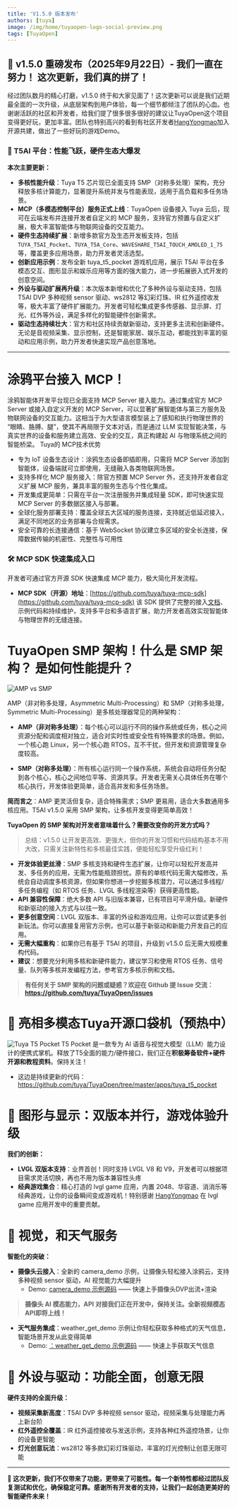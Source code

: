 ```yaml
---
title: 'V1.5.0 版本发布'
authors: [tuya]
image: /img/home/tuyaopen-logo-social-preview.png
tags: [TuyaOpen]
---
```


## 🎉 v1.5.0 重磅发布（2025年9月22日）- 我们一直在努力！ 这次更新，我们真的拼了！


经过团队数月的精心打磨，v1.5.0 终于和大家见面了！这次更新可以说是我们近期最全面的一次升级，从底层架构到用户体验，每一个细节都倾注了团队的心血。也谢谢活跃的社区和开发者，给我们提了很多很多很好的建议让TuyaOpen这个项目变得更好玩，更加丰富。团队也特别高兴的看到有社区开发者[HangYongmao](https://github.com/HangYongmao)加入开源共建，做出了一些好玩的游戏Demo。

### 💪 T5AI 平台：性能飞跃，硬件生态大爆发

**本次主要更新：**
- **多核性能升级**：Tuya T5 芯片现已全面支持 SMP（对称多处理）架构，充分释放多核计算能力，显著提升系统并发与性能表现，适用于高负载和多任务场景。
- **MCP（多模态控制平台）服务正式上线**：TuyaOpen 设备接入 Tuya 云后，现可在云端发布并连接开发者自定义的 MCP 服务，支持官方预置与自定义扩展，极大丰富智能体与物联网设备的交互能力。
- **硬件生态持续扩展**：新增多款官方及生态开发板支持，包括 `TUYA_T5AI_Pocket`、`TUYA_T5A_Core`、`WAVESHARE_T5AI_TOUCH_AMOLED_1_75` 等，覆盖更多应用场景，助力开发者灵活选型。
- **创新应用示例**：发布全新 tuya_t5_pocket 游戏机应用，展示 T5AI 平台在多模态交互、图形显示和娱乐应用等方面的强大能力，进一步拓展嵌入式开发的创意空间。
- **外设与驱动扩展再升级**：本次版本新增和优化了多种外设与驱动支持，包括 T5AI DVP 多种视频 sensor 驱动、ws2812 等幻彩灯珠、IR 红外遥控收发等，极大丰富了硬件扩展能力。开发者可轻松集成更多传感器、显示屏、灯光、红外等外设，满足多样化的智能硬件创新需求。
- **驱动生态持续壮大**：官方和社区持续贡献新驱动，支持更多主流和创新硬件。无论是音视频采集、显示控制，还是智能家居、娱乐互动，都能找到丰富的驱动和应用示例，助力开发者快速实现产品创意落地。

--- 

# 涂鸦平台接入 MCP！
涂鸦智能体开发平台现已全面支持 MCP Server 接入能力。通过集成官方 MCP Server 或接入自定义开发的 MCP Server，可以显著扩展智能体与第三方服务及物联网设备的交互能力。这相当于为大型语言模型装上了感知和执行物理世界的 “眼睛、胳膊、腿”，使其不再局限于文本对话，而是通过 LLM 实现智能决策，与真实世界的设备和服务建立高效、安全的交互，真正构建起 AI 与物理系统之间的智能桥梁。
Tuya的 MCP技术优势
- 专为 IoT 设备生态设计：涂鸦生态设备即插即用，只需将 MCP Server 添加到智能体，设备端就可立即使用，无缝融入各类物联网场景。
- 支持多样化 MCP 服务接入：除官方预置 MCP Server 外，还支持开发者自定义扩展 MCP 服务，兼具丰富的服务生态与个性化集成。
- 开发集成更简单：只需在平台一次注册服务并集成轻量 SDK，即可快速实现 MCP Server 的多数据区接入与部署。
- 全球化服务部署支持：覆盖全球五大区域的服务连接，支持就近低延迟接入，满足不同地区的业务部署与合规需求。
- 安全可靠的长连接通信：基于 WebSocket 协议建立多区域的安全长连接，保障数据传输的机密性、完整性与可用性

### 🛠️ MCP SDK 快速集成入口
开发者可通过官方开源 SDK 快速集成 MCP 能力，极大简化开发流程。  
- **MCP SDK（开源）地址**：[https://github.com/tuya/tuya-mcp-sdk](https://github.com/tuya/tuya-mcp-sdk)
该 SDK 提供了完整的接入[文档](https://developer.tuya.com/cn/docs/iot/mcp-manage?id=Ketxzvb2s9ziq)、示例代码和持续维护，支持多平台和多语言扩展，助力开发者高效实现智能体与物理世界的无缝连接。


# TuyaOpen SMP 架构！什么是 SMP 架构？ 是如何性能提升？
![AMP vs SMP](https://encrypted-tbn0.gstatic.com/images?q=tbn:ANd9GcQIGZ1BIgEvkdELaNGGX_P2SoDTFdHkpTPPiA&s)
  
AMP（非对称多处理，Asymmetric Multi-Processing）和 SMP（对称多处理，Symmetric Multi-Processing）是多核处理器常见的两种架构：

- **AMP（非对称多处理）**：每个核心可以运行不同的操作系统或任务，核心之间资源分配和调度相对独立，适合对实时性或安全性有特殊要求的场景。例如，一个核心跑 Linux，另一个核心跑 RTOS，互不干扰，但开发和资源管理复杂度较高。

- **SMP（对称多处理）**：所有核心运行同一个操作系统，系统会自动将任务分配到各个核心，核心之间地位平等、资源共享。开发者无需关心具体任务在哪个核心执行，开发体验更简单，适合高并发和多任务场景。

**简而言之**：AMP 更灵活但复杂，适合特殊需求；SMP 更易用，适合大多数通用多核应用。T5AI v1.5.0 采用 SMP 架构，让多核开发变得更简单高效！

**TuyaOpen 的 SMP 架构对开发者意味着什么？需要改变你的开发方式吗？**
> 总结：v1.5.0 让开发更高效、更强大，但你的开发习惯和代码结构基本不用大改，只需关注新特性和多核最佳实践，便能轻松享受升级红利！

- **开发体验更丝滑**：SMP 多核支持和硬件生态扩展，让你可以轻松开发高并发、多任务的应用，无需为性能瓶颈担忧。原有的单核代码无需大幅修改，系统会自动调度多核资源，但如果你想进一步挖掘多核潜力，可以通过多线程/多任务编程（如 RTOS 任务、LVGL 多线程渲染等）获得更高性能。
- **API 兼容性保障**：绝大多数 API 与旧版本兼容，已有项目可平滑升级。新硬件和新驱动的接入方式与以往一致。
- **更多创意空间**：LVGL 双版本、丰富的外设和游戏应用，让你可以尝试更多创新玩法。你可以直接复用官方示例，也可以基于新驱动和新能力开发自己的应用。
- **无需大幅重构**：如果你已有基于 T5AI 的项目，升级到 v1.5.0 后无需大规模重构代码。
- **建议**：想要充分利用多核和新硬件能力，建议学习和使用 RTOS 任务、信号量、队列等多核并发编程方法，参考官方多核示例和文档。

> **有任何关于 SMP 架构的问题或疑惑？欢迎在 Github 提 Issue 交流：https://github.com/tuya/TuyaOpen/issues**


# 🤩 亮相多模态Tuya开源口袋机（预热中）
![Tuya T5 Pocket](https://images.tuyacn.com/fe-static/docs/img/18ee541f-6e1c-49e5-af58-45797ac1eb82.png)
T5 Pocket 是一款专为 AI 语音与视觉大模型（LLM）能力设计的便携式掌机。释放了T5全面的能力/硬件接口，我们正在**积极筹备软件+硬件开源和教程资料**。保持关注！
- 这边是持续更新的代码：https://github.com/tuya/TuyaOpen/tree/master/apps/tuya_t5_pocket



# 🎨 图形与显示：双版本并行，游戏体验升级

**我们的创新：**
- **LVGL 双版本支持**：业界首创！同时支持 LVGL V8 和 V9，开发者可以根据项目需求灵活切换，再也不用为版本兼容性头疼
- **经典游戏集合**：精心打造的 lvgl game 应用，内置 2048、华容道、消消乐等经典游戏，让你的设备瞬间变成游戏机！特别感谢 [HangYongmao](https://github.com/HangYongmao) 在 lvgl game 应用开发中的重要贡献。

# 🤖 视觉，和天气服务
**智能化的突破：**
- **摄像头云接入**：全新的 camera_demo 示例，让摄像头轻松接入涂鸦云，支持多种视频 sensor 驱动，AI 视觉能力大幅提升
    - Demo: [camera_demo 示例源码](https://github.com/tuya/TuyaOpen/tree/master/examples/peripherals/video) —— 快速上手摄像头DVP出流+渲染
> **摄像头 AI 模态能力，API 对接我们正在开发中，保持关注。全新视频模态API即将上线！**
- **天气服务集成**：weather_get_demo 示例让你轻松获取多种格式的天气信息，智能场景开发从此变得简单
    - Demo: [：weather_get_demo 示例源码](https://github.com/tuya/TuyaOpen/tree/master/apps/tuya_cloud/weather_get_demo) —— 快速上手获取天气信息


# 🔧 外设与驱动：功能全面，创意无限
**硬件支持的全面升级：**
- **视频采集新高度**：T5AI DVP 多种视频 sensor 驱动，视频采集与处理能力再上新台阶
- **红外遥控全覆盖**：IR 红外遥控接收与发送示例，支持各种红外遥控场景，让你的设备更智能
- **灯光创意玩法**：ws2812 等多款幻彩灯珠驱动，丰富的灯光控制让创意无限可能

---

**🎯 这次更新，我们不仅带来了功能，更带来了可能性。每一个新特性都经过团队反复测试和优化，确保稳定可靠。感谢所有开发者的支持，让我们一起创造更美好的智能硬件未来！**